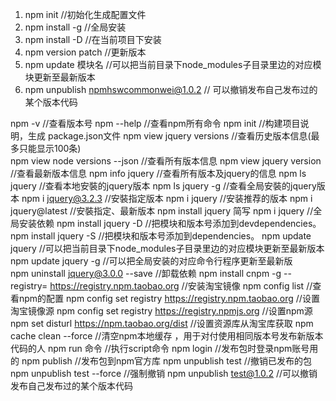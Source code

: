 1. npm init                    //初始化生成配置文件
2. npm install -g              //全局安装
3. npm install -D              //在当前项目下安装
4. npm version patch           //更新版本
5. npm update 模块名             //可以把当前目录下node_modules子目录里边的对应模块更新至最新版本 
6. npm unpublish npmhswcommonwei@1.0.2 // 可以撤销发布自己发布过的某个版本代码

npm   -v                          //查看版本号
npm   --help                    //查看npm所有命令
npm   init                        //构建项目说明，生成 package.json文件
npm   view    jquery   versions               //查看历史版本信息(最多只能显示100条)        
npm   view   node   versions  --json       //查看所有版本信息
npm   view   jquery   version                  //查看最新版本信息
npm   info   jquery                                  //查看所有版本及jquery的信息
npm   ls   jquery                                     //查看本地安裝的jquery版本
npm   ls   jquery   -g                               //查看全局安裝的jquery版本
npm   i   jquery@3.2.3                           //安裝指定版本 
npm   i   jquery                                       //安装推荐的版本
npm   i   jquery@latest                          //安裝指定、最新版本 
npm   install   jquery     简写    npm   i   jquery     //全局安装依赖
npm   install   jquery   -D    //把模块和版本号添加到devdependencies。
npm   install   jquery   -S    //把模块和版本号添加到dependencies。
npm   update    jquery            //可以把当前目录下node_modules子目录里边的对应模块更新至最新版本      
npm   update    jquery -g        //可以把全局安装的对应命令行程序更新至最新版  
npm   uninstall jquery@3.0.0   --save           //卸载依赖
npm   install   cnpm   -g  --registry= https://registry.npm.taobao.org      //安装淘宝镜像
npm   config    list                            //查看npm的配置
npm   config    set  registry   https://registry.npm.taobao.org      //设置淘宝镜像源
npm   config    set  registry   https://registry.npmjs.org               //设置npm源
npm   set       disturl    https://npm.taobao.org/dist              //设置资源库从淘宝库获取 
npm   cache     clean   --force         //清空npm本地缓存 ，用于对付使用相同版本号发布新版本代码的人 
npm   run       命令           //执行script命令
npm   login                   //发布包时登录npm账号用的
npm    publish              //发布包到npm官方库
npm    unpublish    test      //撤销已发布的包 
npm    unpublish     test     --force          //强制撤销
npm    unpublish      test@1.0.2             //可以撤销发布自己发布过的某个版本代码 
